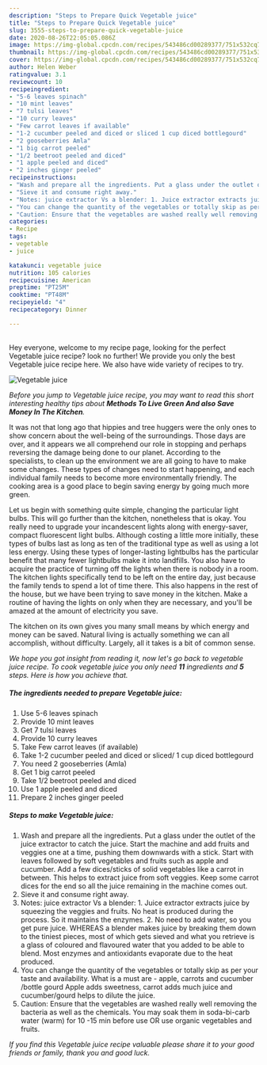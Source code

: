 ```yaml
---
description: "Steps to Prepare Quick Vegetable juice"
title: "Steps to Prepare Quick Vegetable juice"
slug: 3555-steps-to-prepare-quick-vegetable-juice
date: 2020-08-26T22:05:05.086Z
image: https://img-global.cpcdn.com/recipes/543486cd00289377/751x532cq70/vegetable-juice-recipe-main-photo.jpg
thumbnail: https://img-global.cpcdn.com/recipes/543486cd00289377/751x532cq70/vegetable-juice-recipe-main-photo.jpg
cover: https://img-global.cpcdn.com/recipes/543486cd00289377/751x532cq70/vegetable-juice-recipe-main-photo.jpg
author: Helen Weber
ratingvalue: 3.1
reviewcount: 10
recipeingredient:
- "5-6 leaves spinach"
- "10 mint leaves"
- "7 tulsi leaves"
- "10 curry leaves"
- "Few carrot leaves if available"
- "1-2 cucumber peeled and diced or sliced 1 cup diced bottlegourd"
- "2 gooseberries Amla"
- "1 big carrot peeled"
- "1/2 beetroot peeled and diced"
- "1 apple peeled and diced"
- "2 inches ginger peeled"
recipeinstructions:
- "Wash and prepare all the ingredients. Put a glass under the outlet of the juice extractor to catch the juice. Start the machine and add fruits and veggies one at a time, pushing them downwards with a stick. Start with leaves followed by soft vegetables and fruits such as apple and cucumber. Add a few dices/sticks of solid vegetables like a carrot in between. This helps to extract juice from soft veggies. Keep some carrot dices for the end so all the juice remaining in the machine comes out."
- "Sieve it and consume right away."
- "Notes: juice extractor Vs a blender: 1. Juice extractor extracts juice by squeezing the veggies and fruits. No heat is produced during the process. So it maintains the enzymes. 2. No need to add water, so you get pure juice. WHEREAS a blender makes juice by breaking them down to the tiniest pieces, most of which gets sieved and what you retrieve is a glass of coloured and flavoured water that you added to be able to blend. Most enzymes and antioxidants evaporate due to the heat produced."
- "You can change the quantity of the vegetables or totally skip as per your taste and availability. What is a must are - apple, carrots and cucumber /bottle gourd Apple adds sweetness, carrot adds much juice and cucumber/gourd helps to dilute the juice."
- "Caution: Ensure that the vegetables are washed really well removing the bacteria as well as the chemicals. You may soak them in soda-bi-carb water (warm) for 10 -15 min before use OR use organic vegetables and fruits."
categories:
- Recipe
tags:
- vegetable
- juice

katakunci: vegetable juice 
nutrition: 105 calories
recipecuisine: American
preptime: "PT25M"
cooktime: "PT48M"
recipeyield: "4"
recipecategory: Dinner

---
```

<br>
Hey everyone, welcome to my recipe page, looking for the perfect Vegetable juice recipe? look no further! We provide you only the best Vegetable juice recipe here. We also have wide variety of recipes to try.
<br>


![Vegetable juice](https://img-global.cpcdn.com/recipes/543486cd00289377/751x532cq70/vegetable-juice-recipe-main-photo.jpg)

<i>Before you jump to Vegetable juice recipe, you may want to read this short interesting healthy tips about 
<strong>Methods To Live Green And also Save Money In The Kitchen</strong>.</i>
</br>

It was not that long ago that hippies and tree huggers were the only ones to show concern about the well-being of the surroundings. Those days are over, and it appears we all comprehend our role in stopping and perhaps reversing the damage being done to our planet. According to the specialists, to clean up the environment we are all going to have to make some changes. These types of changes need to start happening, and each individual family needs to become more environmentally friendly. The cooking area is a good place to begin saving energy by going much more green.

Let us begin with something quite simple, changing the particular light bulbs. This will go further than the kitchen, nonetheless that is okay. You really need to upgrade your incandescent lights along with energy-saver, compact fluorescent light bulbs. Although costing a little more initially, these types of bulbs last as long as ten of the traditional type as well as using a lot less energy. Using these types of longer-lasting lightbulbs has the particular benefit that many fewer lightbulbs make it into landfills. You also have to acquire the practice of turning off the lights when there is nobody in a room. The kitchen lights specifically tend to be left on the entire day, just because the family tends to spend a lot of time there. This also happens in the rest of the house, but we have been trying to save money in the kitchen. Make a routine of having the lights on only when they are necessary, and you'll be amazed at the amount of electricity you save.

The kitchen on its own gives you many small means by which energy and money can be saved. Natural living is actually something we can all accomplish, without difficulty. Largely, all it takes is a bit of common sense.


<i>We hope you got insight from reading it, now let's go back to vegetable juice recipe. To cook vegetable juice you only need <strong>11</strong> ingredients and <strong>5</strong> steps. Here is how you achieve that.
</i>

##### The ingredients needed to prepare Vegetable juice:

1. Use 5-6 leaves spinach
1. Provide 10 mint leaves
1. Get 7 tulsi leaves
1. Provide 10 curry leaves
1. Take Few carrot leaves (if available)
1. Take 1-2 cucumber peeled and diced or sliced/ 1 cup diced bottlegourd
1. You need 2 gooseberries (Amla)
1. Get 1 big carrot peeled
1. Take 1/2 beetroot peeled and diced
1. Use 1 apple peeled and diced
1. Prepare 2 inches ginger peeled


##### Steps to make Vegetable juice:

1. Wash and prepare all the ingredients. Put a glass under the outlet of the juice extractor to catch the juice. Start the machine and add fruits and veggies one at a time, pushing them downwards with a stick. Start with leaves followed by soft vegetables and fruits such as apple and cucumber. Add a few dices/sticks of solid vegetables like a carrot in between. This helps to extract juice from soft veggies. Keep some carrot dices for the end so all the juice remaining in the machine comes out.
1. Sieve it and consume right away.
1. Notes: juice extractor Vs a blender: 1. Juice extractor extracts juice by squeezing the veggies and fruits. No heat is produced during the process. So it maintains the enzymes. 2. No need to add water, so you get pure juice. WHEREAS a blender makes juice by breaking them down to the tiniest pieces, most of which gets sieved and what you retrieve is a glass of coloured and flavoured water that you added to be able to blend. Most enzymes and antioxidants evaporate due to the heat produced.
1. You can change the quantity of the vegetables or totally skip as per your taste and availability. What is a must are - apple, carrots and cucumber /bottle gourd Apple adds sweetness, carrot adds much juice and cucumber/gourd helps to dilute the juice.
1. Caution: Ensure that the vegetables are washed really well removing the bacteria as well as the chemicals. You may soak them in soda-bi-carb water (warm) for 10 -15 min before use OR use organic vegetables and fruits.


<i>If you find this Vegetable juice recipe valuable please share it to your good friends or family, thank you and good luck.</i>
